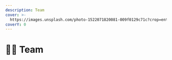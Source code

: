 ```yaml
---
description: Team
cover: >-
  https://images.unsplash.com/photo-1522071820081-009f0129c71c?crop=entropy&cs=tinysrgb&fm=jpg&ixid=MnwxOTcwMjR8MHwxfHNlYXJjaHw0fHx0ZWFtfGVufDB8fHx8MTY2ODgzOTA0OQ&ixlib=rb-4.0.3&q=80
coverY: 0
---
```


# 🧑🏫 Team

